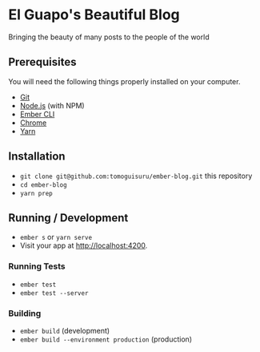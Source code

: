 # El Guapo's Beautiful Blog

Bringing the beauty of many posts to the people of the world

## Prerequisites

You will need the following things properly installed on your computer.

* [Git](https://git-scm.com/)
* [Node.js](https://nodejs.org/) (with NPM)
* [Ember CLI](https://ember-cli.com/)
* [Chrome](https://www.google.com/chrome/browser/desktop/index.html)
* [Yarn](https://yarnpkg.com/en/)

## Installation

* `git clone git@github.com:tomoguisuru/ember-blog.git` this repository
* `cd ember-blog`
* `yarn prep`

## Running / Development

* `ember s` or `yarn serve`
* Visit your app at [http://localhost:4200](http://localhost:4200).

### Running Tests

* `ember test`
* `ember test --server`

### Building

* `ember build` (development)
* `ember build --environment production` (production)
